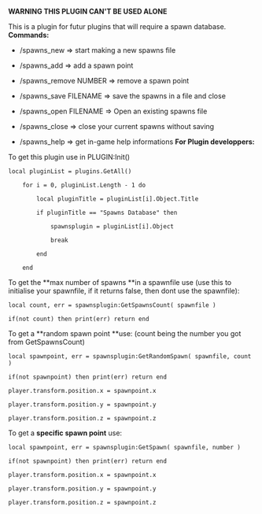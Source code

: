 **WARNING THIS PLUGIN CAN'T BE USED ALONE**

This is a plugin for futur plugins that will require a spawn database.
**Commands:**

- /spawns_new => start making a new spawns file

- /spawns_add => add a spawn point

- /spawns_remove NUMBER => remove a spawn point

- /spawns_save FILENAME => save the spawns in a file and close

- /spawns_open FILENAME => Open an existing spawns file

- /spawns_close => close your current spawns without saving

- /spawns_help => get in-game help informations
**For Plugin developpers:**

To get this plugin use in PLUGIN:Init()

````
local pluginList = plugins.GetAll()

    for i = 0, pluginList.Length - 1 do

        local pluginTitle = pluginList[i].Object.Title

        if pluginTitle == "Spawns Database" then

            spawnsplugin = pluginList[i].Object

            break

        end

    end
````

To get the **max number of spawns **in a spawnfile use (use this to initialise your spawnfile, if it returns false, then dont use the spawnfile):

````
local count, err = spawnsplugin:GetSpawnsCount( spawnfile )

if(not count) then print(err) return end
````

To get a **random spawn point **use: (count being the number you got from GetSpawnsCount)

````
local spawnpoint, err = spawnsplugin:GetRandomSpawn( spawnfile, count )

if(not spawnpoint) then print(err) return end

player.transform.position.x = spawnpoint.x

player.transform.position.y = spawnpoint.y

player.transform.position.z = spawnpoint.z
````

To get a **specific spawn point** use:

````
local spawnpoint, err = spawnsplugin:GetSpawn( spawnfile, number )

if(not spawnpoint) then print(err) return end

player.transform.position.x = spawnpoint.x

player.transform.position.y = spawnpoint.y

player.transform.position.z = spawnpoint.z
````